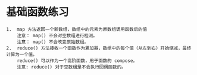 # 基础函数练习
    1.  map 方法返回一个新数组，数组中的元素为原数组调用函数后的值
        注意： map() 不会对空数组进行检测。
        注意： map() 不会改变原始数组。
    2.  reduce() 方法接收一个函数作为累加器，数组中的每个值（从左到右）开始缩减，最终计算为一个值。
        reduce() 可以作为一个高阶函数，用于函数的 compose。
        注意: reduce() 对于空数组是不会执行回调函数的。
    
